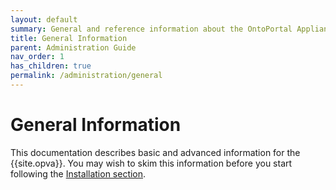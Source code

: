 ```yaml
---
layout: default
summary: General and reference information about the OntoPortal Appliance
title: General Information
parent: Administration Guide
nav_order: 1
has_children: true
permalink: /administration/general
---
```


<h1>General Information</h1>
  
This documentation describes basic and advanced information for the {{site.opva}}. 
You may wish to skim this information before you start following the 
<a href="{{site.baseurl}}/administration/steps">Installation section</a>.

